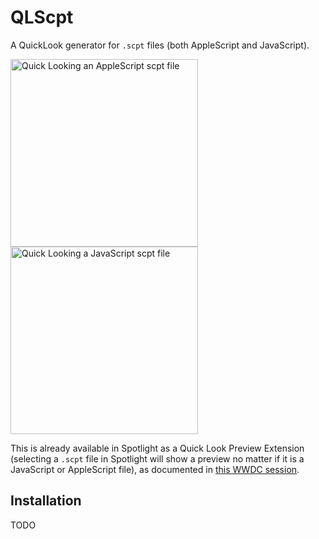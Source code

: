 # QLScpt

A QuickLook generator for `.scpt` files (both AppleScript and JavaScript).

<img src="Screenshots/AppleScript.png?raw=true" width="300" alt="Quick Looking an AppleScript scpt file"/>
<img src="Screenshots/JavaScript.png?raw=true" width="300" alt="Quick Looking a JavaScript scpt file"/>

This is already available in Spotlight as a Quick Look Preview Extension (selecting a `.scpt` file in Spotlight will show a preview no matter if it is a JavaScript or AppleScript file), as documented in [this WWDC session](https://developer.apple.com/videos/play/wwdc2017/231/?time=817).

## Installation

TODO
